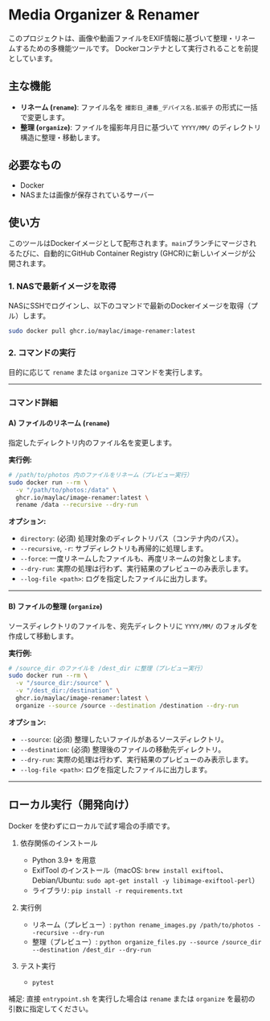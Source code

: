 # Media Organizer & Renamer

このプロジェクトは、画像や動画ファイルをEXIF情報に基づいて整理・リネームするための多機能ツールです。
Dockerコンテナとして実行されることを前提としています。

## 主な機能

- **リネーム (`rename`)**: ファイル名を `撮影日_連番_デバイス名.拡張子` の形式に一括で変更します。
- **整理 (`organize`)**: ファイルを撮影年月日に基づいて `YYYY/MM/` のディレクトリ構造に整理・移動します。

## 必要なもの

- Docker
- NASまたは画像が保存されているサーバー

## 使い方

このツールはDockerイメージとして配布されます。`main`ブランチにマージされるたびに、自動的にGitHub Container Registry (GHCR)に新しいイメージが公開されます。

### 1. NASで最新イメージを取得

NASにSSHでログインし、以下のコマンドで最新のDockerイメージを取得（プル）します。

```bash
sudo docker pull ghcr.io/maylac/image-renamer:latest
```

### 2. コマンドの実行

目的に応じて `rename` または `organize` コマンドを実行します。

--- 

### コマンド詳細

#### A) ファイルのリネーム (`rename`)

指定したディレクトリ内のファイル名を変更します。

**実行例:**
```bash
# /path/to/photos 内のファイルをリネーム（プレビュー実行）
sudo docker run --rm \
  -v "/path/to/photos:/data" \
  ghcr.io/maylac/image-renamer:latest \
  rename /data --recursive --dry-run
```

**オプション:**
- `directory`: (必須) 処理対象のディレクトリパス（コンテナ内のパス）。
- `--recursive`, `-r`: サブディレクトリも再帰的に処理します。
- `--force`: 一度リネームしたファイルも、再度リネームの対象とします。
- `--dry-run`: 実際の処理は行わず、実行結果のプレビューのみ表示します。
- `--log-file <path>`: ログを指定したファイルに出力します。

--- 

#### B) ファイルの整理 (`organize`)

ソースディレクトリのファイルを、宛先ディレクトリに `YYYY/MM/` のフォルダを作成して移動します。

**実行例:**
```bash
# /source_dir のファイルを /dest_dir に整理（プレビュー実行）
sudo docker run --rm \
  -v "/source_dir:/source" \
  -v "/dest_dir:/destination" \
  ghcr.io/maylac/image-renamer:latest \
  organize --source /source --destination /destination --dry-run
```

**オプション:**
- `--source`: (必須) 整理したいファイルがあるソースディレクトリ。
- `--destination`: (必須) 整理後のファイルの移動先ディレクトリ。
- `--dry-run`: 実際の処理は行わず、実行結果のプレビューのみ表示します。
- `--log-file <path>`: ログを指定したファイルに出力します。

---

## ローカル実行（開発向け）

Docker を使わずにローカルで試す場合の手順です。

1. 依存関係のインストール
   - Python 3.9+ を用意
   - ExifTool のインストール（macOS: `brew install exiftool`、Debian/Ubuntu: `sudo apt-get install -y libimage-exiftool-perl`）
   - ライブラリ: `pip install -r requirements.txt`

2. 実行例
   - リネーム（プレビュー）: `python rename_images.py /path/to/photos --recursive --dry-run`
   - 整理（プレビュー）: `python organize_files.py --source /source_dir --destination /dest_dir --dry-run`

3. テスト実行
   - `pytest`

補足: 直接 `entrypoint.sh` を実行した場合は `rename` または `organize` を最初の引数に指定してください。
```
